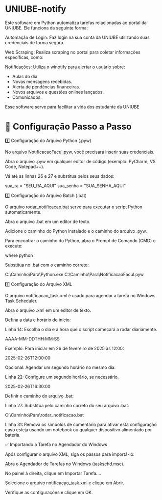 # UNIUBE-notify

Este software em Python automatiza tarefas relacionadas ao portal da UNIUBE. Ele funciona da seguinte forma:

Automação de Login: Faz login na sua conta da UNIUBE utilizando suas credenciais de forma segura.

Web Scraping: Realiza scraping no portal para coletar informações específicas, como:

Notificações: Utiliza o winotify para alertar o usuário sobre:

- Aulas do dia.
- Novas mensagens recebidas.
- Alerta de pendências financeiras.
- Novos arquivos e questões onlines lançados.
- Comunicados.

Esse software serve para facilitar a vida dos estudante da UNIUBE

# 📌 Configuração Passo a Passo

1️⃣ Configuração do Arquivo Python (.pyw)

No arquivo NotificacaoFacul.pyw, você precisará inserir suas credenciais.

Abra o arquivo .pyw em qualquer editor de código (exemplo: PyCharm, VS Code, Notepad++).

Vá até as linhas 26 e 27 e substitua pelos seus dados:

sua_ra = "SEU_RA_AQUI"
sua_senha = "SUA_SENHA_AQUI"

2️⃣ Configuração do Arquivo Batch (.bat)

O arquivo rodar_notificacao.bat serve para executar o script Python automaticamente.

Abra o arquivo .bat em um editor de texto.

Adicione o caminho do Python instalado e o caminho do arquivo .pyw.

Para encontrar o caminho do Python, abra o Prompt de Comando (CMD) e execute:

where python

Substitua no .bat com o caminho correto:

C:\Caminho\Para\Python.exe C:\Caminho\Para\NotificacaoFacul.pyw

3️⃣ Configuração do Arquivo XML

O arquivo notificacao_task.xml é usado para agendar a tarefa no Windows Task Scheduler.

Abra o arquivo .xml em um editor de texto.

Defina a data e horário de início:

Linha 14: Escolha o dia e a hora que o script começará a rodar diariamente.

<StartBoundary>AAAA-MM-DDTHH:MM:SS</StartBoundary>

Exemplo: Para iniciar em 26 de fevereiro de 2025 às 12:00:

<StartBoundary>2025-02-26T12:00:00</StartBoundary>

Opcional: Agendar um segundo horário no mesmo dia:

Linha 22: Configure um segundo horário, se necessário.

<StartBoundary>2025-02-26T16:30:00</StartBoundary>

Definir o caminho do arquivo .bat:

Linha 27: Substitua pelo caminho correto do seu arquivo .bat.

<Command>C:\Caminho\Para\rodar_notificacao.bat</Command>

Linha 31: Remova os símbolos de comentário para ativar esta configuração caso esteja usando um notebook ou qualquer dispositivo alimentado por bateria.

<!-- <DontStopIfGoingOnBatteries>true</DontStopIfGoingOnBatteries> -->

✅ Importando a Tarefa no Agendador do Windows

Após configurar o arquivo XML, siga os passos para importá-lo:

Abra o Agendador de Tarefas no Windows (taskschd.msc).

No painel à direita, clique em Importar Tarefa....

Selecione o arquivo notificacao_task.xml e clique em Abrir.

Verifique as configurações e clique em OK.
